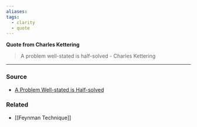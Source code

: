 ```yaml
---
aliases: 
tags:
  - clarity
  - quote
---
```

**Quote from Charles Kettering**

> A problem well-stated is half-solved - Charles Kettering
> 

---

### Source
- [A Problem Well-stated is Half-solved](https://www.levyinnovation.com/a-problem-well-stated-is-half-solved/)

### Related
- [[Feynman Technique]]